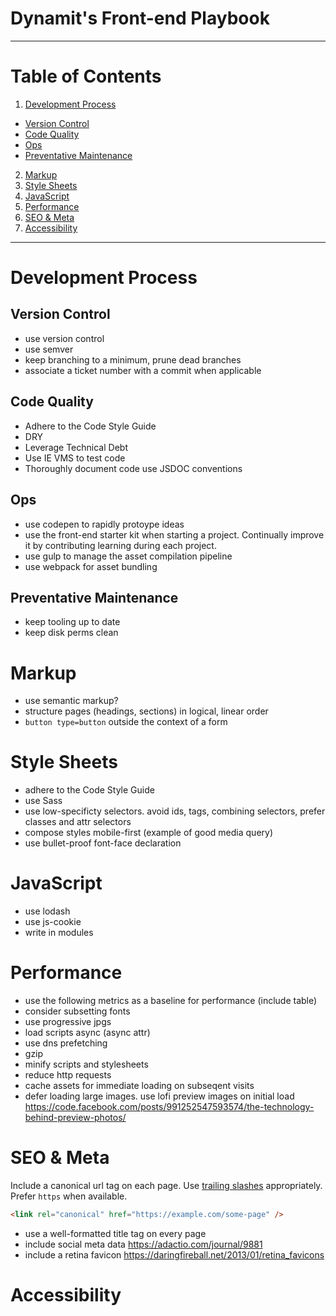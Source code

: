 # Dynamit's Front-end Playbook

---

# Table of Contents

1. [Development Process](#development-process)
  * [Version Control](#version-control)
  * [Code Quality](#code-quality)
  * [Ops](#ops)
  * [Preventative Maintenance](#preventative-maintenance)
2. [Markup](#markup)
3. [Style Sheets](#style-sheets)
4. [JavaScript](#javascript)
5. [Performance](#performance)
6. [SEO & Meta](#seo--meta)
7. [Accessibility](#accessibility)

---

# Development Process

## Version Control

- use version control
- use semver
- keep branching to a minimum, prune dead branches
- associate a ticket number with a commit when applicable

## Code Quality

- Adhere to the Code Style Guide
- DRY
- Leverage Technical Debt
- Use IE VMS to test code
- Thoroughly document code use JSDOC conventions

## Ops

- use codepen to rapidly protoype ideas 
- use the front-end starter kit when starting a project. Continually improve it by contributing learning during each project.
- use gulp to manage the asset compilation pipeline
- use webpack for asset bundling

## Preventative Maintenance

- keep tooling up to date
- keep disk perms clean

# Markup

- use semantic markup?
- structure pages (headings, sections) in logical, linear order
- `button type=button` outside the context of a form

# Style Sheets

- adhere to the Code Style Guide
- use Sass
- use low-specificty selectors. avoid ids, tags, combining selectors, prefer classes and attr selectors
- compose styles mobile-first (example of good media query)
- use bullet-proof font-face declaration

# JavaScript

- use lodash
- use js-cookie
- write in modules

# Performance

- use the following metrics as a baseline for performance (include table)
- consider subsetting fonts
- use progressive jpgs
- load scripts async (async attr)
- use dns prefetching
- gzip
- minify scripts and stylesheets
- reduce http requests
- cache assets for immediate loading on subseqent visits
- defer loading large images. use lofi preview images on initial load https://code.facebook.com/posts/991252547593574/the-technology-behind-preview-photos/

# SEO & Meta

Include a canonical url tag on each page. Use [trailing slashes](http://googlewebmastercentral.blogspot.com/2010/04/to-slash-or-not-to-slash.html) appropriately. Prefer `https` when available.

```html
<link rel="canonical" href="https://example.com/some-page" />
```

- use a well-formatted title tag on every page
- include social meta data https://adactio.com/journal/9881
- include a retina favicon https://daringfireball.net/2013/01/retina_favicons

# Accessibility
